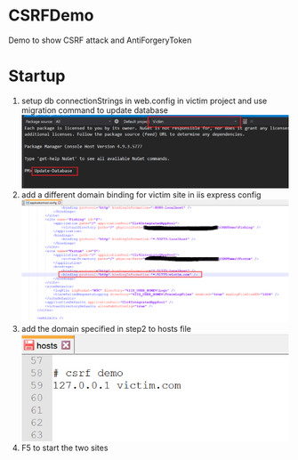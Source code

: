 # CSRFDemo
Demo to show CSRF attack and AntiForgeryToken

# Startup
1. setup db connectionStrings in web.config in victim project and use migration command to update database
![update-database.png](/Readme/update-database.png?raw=true "Update Database")
2. add a different domain binding for victim site in iis express config
![update-iisexpress-config.png](/Readme/update-iisexpress-config.png?raw=true "Update IISExpress Config")
3. add the domain specified in step2 to hosts file
![update-hosts.png](/Readme/update-hosts.png?raw=true "Update Hosts")
4. F5 to start the two sites
